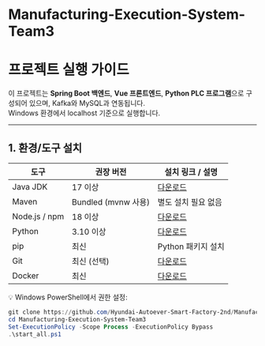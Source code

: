 # Manufacturing-Execution-System-Team3
# 프로젝트 실행 가이드

이 프로젝트는 **Spring Boot 백엔드**, **Vue 프론트엔드**, **Python PLC 프로그램**으로 구성되어 있으며, Kafka와 MySQL과 연동됩니다.  
Windows 환경에서 localhost 기준으로 실행합니다.

---

## 1. 환경/도구 설치

| 도구 | 권장 버전 | 설치 링크 / 설명 |
|------|-----------|----------------|
| Java JDK | 17 이상 | [다운로드](https://www.oracle.com/java/technologies/javase/jdk17-archive-downloads.html) |
| Maven | Bundled (mvnw 사용) | 별도 설치 필요 없음 |
| Node.js / npm | 18 이상 | [다운로드](https://nodejs.org/) |
| Python | 3.10 이상 | [다운로드](https://www.python.org/downloads/windows/) |
| pip | 최신 | Python 패키지 설치 |
| Git | 최신 (선택) | [다운로드](https://git-scm.com/) |
| Docker | 최신 | [다운로드](https://www.docker.com/) |

💡 Windows PowerShell에서 권한 설정:
```powershell
git clone https://github.com/Hyundai-Autoever-Smart-Factory-2nd/Manufacturing-Execution-System-Team3.git
cd Manufacturing-Execution-System-Team3
Set-ExecutionPolicy -Scope Process -ExecutionPolicy Bypass
.\start_all.ps1
